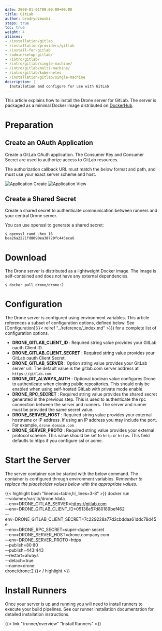 ```yaml
---
date: 2000-01-01T00:00:00+00:00
title: GitLab
author: bradrydzewski
steps: true
toc: true
weight: 4
aliases:
- /installation/gitlab
- /installation/providers/gitlab
- /install-for-gitlab
- /admin/setup-gitlab/
- /intro/gitlab/
- /intro/gitlab/single-machine/
- /intro/gitlab/multi-machine/
- /intro/gitlab/kubernetes
- /installation/gitlab/single-machine
description: |
  Installation and configure for use with GitLab
---
```


This article explains how to install the Drone server for GitLab. The server is packaged as a minimal Docker image distributed on [DockerHub](https://hub.docker.com/r/drone/drone).

# Preparation

## Create an OAuth Application

Create a GitLab OAuth application. The Consumer Key and Consumer Secret are used to authorize access to GitLab resources.

<div class="alert alert-warn">
The authorization callback URL must match the below format and path, and must use your exact server scheme and host.
</div>

![Application Create](/screenshots/gitlab_token_create.png)
![Application View](/screenshots/gitlab_token_created.png)

## Create a Shared Secret
Create a shared secret to authenticate communication between runners and your central Drone server.

You can use openssl to generate a shared secret:

```
$ openssl rand -hex 16
bea26a2221fd8090ea38720fc445eca6
```

# Download

The Drone server is distributed as a lightweight Docker image. The image is self-contained and does not have any external dependencies.

```
$ docker pull drone/drone:2
```

# Configuration

The Drone server is configured using environment variables. This article references a subset of configuration options, defined below. See [Configuration]({{< relref "../reference/_index.md" >}}) for a complete list of configuration options.

* __DRONE_GITLAB_CLIENT_ID__
  : Required string value provides your GitLab oauth Client ID.
* __DRONE_GITLAB_CLIENT_SECRET__
  : Required string value provides your GitLab oauth Client Secret.
* __DRONE_GITLAB_SERVER__
  : Option string value provides your GitLab server url. The default value is the gitlab.com server address at `https://gitlab.com`.
* __DRONE_GIT_ALWAYS_AUTH__
  : Optional boolean value configures Drone to authenticate when cloning public repositories. This should only be enabled when using self-hosted GitLab with private mode enable.
* __DRONE_RPC_SECRET__
  : Required string value provides the shared secret generated in the previous step. This is used to authenticate the rpc connection between the server and runners. The server and runner must be provided the same secret value.
* __DRONE_SERVER_HOST__
  : Required string value provides your external hostname or IP address. If using an IP address you may include the port. For example, `drone.domain.com`
* __DRONE_SERVER_PROTO__
  : Required string value provides your external protocol scheme. This value should be set to `http` or `https`. This field defaults to https if you configure ssl or acme.

# Start the Server

The server container can be started with the below command. The container is configured through environment variables. _Remember to replace the placeholder values below with the appropriate values._

{{< highlight bash "linenos=table,hl_lines=3-8" >}}
docker run \
  --volume=/var/lib/drone:/data \
  --env=DRONE_GITLAB_SERVER=https://gitlab.com \
  --env=DRONE_GITLAB_CLIENT_ID=05136e57d80189bef462 \
  --env=DRONE_GITLAB_CLIENT_SECRET=7c229228a77d2cbddaa61ddc78d45e \
  --env=DRONE_RPC_SECRET=super-duper-secret \
  --env=DRONE_SERVER_HOST=drone.company.com \
  --env=DRONE_SERVER_PROTO=https \
  --publish=80:80 \
  --publish=443:443 \
  --restart=always \
  --detach=true \
  --name=drone \
  drone/drone:2
{{< / highlight >}}

# Install Runners

Once your server is up and running you will need to install runners to execute your build pipelines. See our runner installation documentation for detailed installation instructions. 

{{< link "/runner/overview" "Install Runners" >}}

